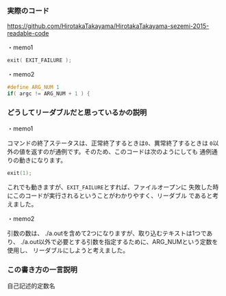 ### 実際のコード
https://github.com/HirotakaTakayama/HirotakaTakayama-sezemi-2015-readable-code

・memo1

```c
exit( EXIT_FAILURE );
```

・memo2

```c
#define ARG_NUM 1
if( argc != ARG_NUM + 1 ) {
```


### どうしてリーダブルだと思っているかの説明

・memo1

コマンドの終了ステータスは、正常終了するときは`0`、異常終了するときは
`0`以外の値を返すのが通例です。そのため、このコードは次のようにしても
通例通りの動きになります。

```c
exit(1);
```
これでも動きますが、`EXIT_FAILURE`とすれば、ファイルオープンに
失敗した時にこのコードが実行されるということがわかりやすく、リーダブル
であると考えました。

・memo2

引数の数は、 ./a.outを含めて2つになりますが、取り込むテキストは1つであり、
./a.out以外で必要とする引数を指定するために、ARG_NUMという定数を使用し、
リーダブルにしようと考えました。


### この書き方の一言説明

自己記述的定数名